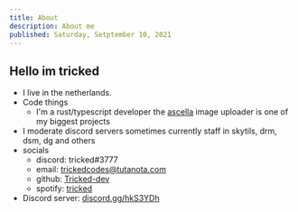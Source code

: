 ```yaml
---
title: About
description: About me
published: Saturday, Setptember 10, 2021
---
```


## Hello im tricked

- I live in the netherlands.
- Code things
  - I'm a rust/typescript developer the [ascella](https://github.com/Tricked-dev/ascella-backend) image uploader is one of my biggest projects
- I moderate discord servers sometimes currently staff in skytils, drm, dsm, dg and others
- socials
  - discord: tricked#3777
  - email: trickedcodes@tutanota.com
  - github: [Tricked-dev](https://github.com/Tricked-dev)
  - spotify: [tricked](https://open.spotify.com/user/emf4as0m7pc0i1mep1bn8ezad?si=35de8196e4054e6a)
- Discord server: [discord.gg/hkS3YDh](https://discord.gg/hkS3YDh)
